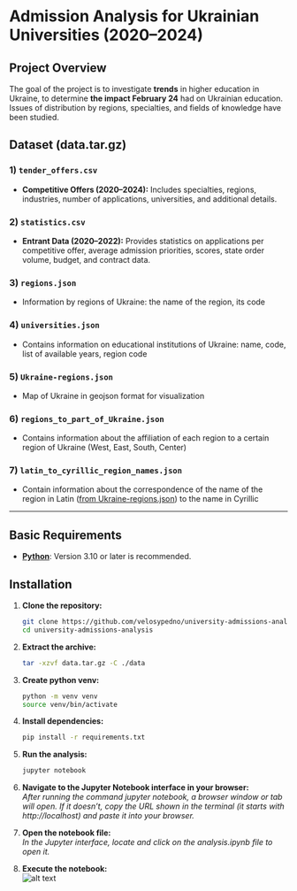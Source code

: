 # Admission Analysis for Ukrainian Universities (2020–2024)

## **Project Overview**

The goal of the project is to investigate **trends** in higher education in Ukraine, to determine **the impact February 24** had on Ukrainian education.
Issues of distribution by regions, specialties, and fields of knowledge have been studied.

## **Dataset** (data.tar.gz)

### 1) `tender_offers.csv`

- **Competitive Offers (2020–2024):** Includes specialties, regions, industries, number of applications, universities, and additional details.

### 2) `statistics.csv`

- **Entrant Data (2020–2022):** Provides statistics on applications per competitive offer, average admission priorities, scores, state order volume, budget, and contract data.

### 3) `regions.json`

- Information by regions of Ukraine: the name of the region, its code

### 4) `universities.json`

- Contains information on educational institutions of Ukraine:
name, code, list of available years, region code

### 5) `Ukraine-regions.json`

- Map of Ukraine in geojson format for visualization

### 6) `regions_to_part_of_Ukraine.json`

- Contains information about the affiliation of each region to a certain region of Ukraine (West, East, South, Center)

### 7) `latin_to_cyrillic_region_names.json`

- Contain information about the correspondence of the name of the region in Latin ([from Ukraine-regions.json](#5-ukraine-regionsjson)) to the name in Cyrillic

---

## Basic Requirements

- [**Python**](https://www.python.org/downloads/): Version 3.10 or later is recommended.


## Installation

1. **Clone the repository:**

   ```bash
   git clone https://github.com/velosypedno/university-admissions-analysis.git
   cd university-admissions-analysis
   ```

2. **Extract the archive:**

    ```bash
    tar -xzvf data.tar.gz -C ./data
    ```

3. **Create python venv:**

    ```bash
    python -m venv venv
    source venv/bin/activate
    ```

4. **Install dependencies:**

    ```bash
    pip install -r requirements.txt
    ```

5. **Run the analysis:**

    ```bash
    jupyter notebook
    ```

6. **Navigate to the Jupyter Notebook interface in your browser:**  
*After running the command jupyter notebook, a browser window or tab will open. If it doesn’t, copy the URL shown in the terminal (it starts with http://localhost) and paste it into your browser.*

7. **Open the notebook file:**  
*In the Jupyter interface, locate and click on the analysis.ipynb file to open it.*

8. **Execute the notebook:**  
![alt text](image.png)